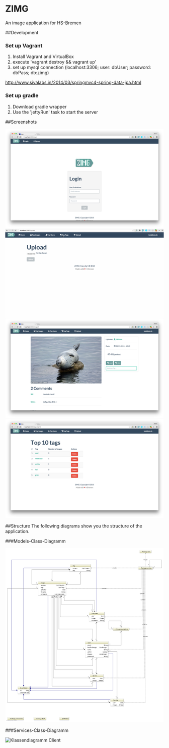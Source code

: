 # ZIMG
An image application for HS-Bremen

##Development

### Set up Vagrant 

1. Install Vagrant and VirtualBox
2. execute 'vagrant destroy && vagrant up'
3. set up mysql connection (localhost:3306; user: dbUser; password: dbPass; db:zimg)

http://www.sivalabs.in/2014/03/springmvc4-spring-data-jpa.html

### Set up gradle 
1. Download gradle wrapper 
2. Use the 'jettyRun' task to start the server 

##Screenshots

![Image](./graphics/zimg-login.png?raw=true)
![Image](./graphics/zimg-top-10.gif?raw=true)
![Image](./graphics/zimg-image-detail.png?raw=true)
![Image](./graphics/zimg-top-10-tags.png?raw=true)

##Structure
The following diagrams show you the structure of the application. 

###Models-Class-Diagramm 

![Klassendiagramm Client](./documents/Documentation/Footage/ZIMG_ClassDiagram_Models.svg "Class diagram models ")

###Services-Class-Diagramm 

![Klassendiagramm Client](http://b-stefan.github.io/ZIMG/master/documents/Documentation/Footage/ZIMG_ClassDiagram_Servives.svg "Class diagram services ")
